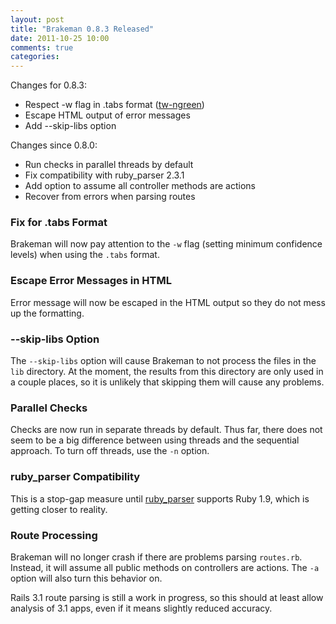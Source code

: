 ```yaml
---
layout: post
title: "Brakeman 0.8.3 Released"
date: 2011-10-25 10:00
comments: true
categories: 
---
```


Changes for 0.8.3:

 * Respect -w flag in .tabs format ([tw-ngreen](https://github.com/tw-ngreen))
 * Escape HTML output of error messages
 * Add --skip-libs option

Changes since 0.8.0:

 * Run checks in parallel threads by default
 * Fix compatibility with ruby_parser 2.3.1
 * Add option to assume all controller methods are actions
 * Recover from errors when parsing routes

### Fix for .tabs Format

Brakeman will now pay attention to the `-w` flag (setting minimum confidence levels) when using the `.tabs` format.

### Escape Error Messages in HTML

Error message will now be escaped in the HTML output so they do not mess up the formatting.

### --skip-libs Option

The `--skip-libs` option will cause Brakeman to not process the files in the `lib` directory. At the moment, the results from this directory are only used in a couple places, so it is unlikely that skipping them will cause any problems.

### Parallel Checks

Checks are now run in separate threads by default. Thus far, there does not seem to be a big difference between using threads and the sequential approach. To turn off threads, use the `-n` option.

### ruby_parser Compatibility

This is a stop-gap measure until [ruby_parser](https://github.com/seattlerb/ruby_parser) supports Ruby 1.9, which is getting closer to reality.

### Route Processing

Brakeman will no longer crash if there are problems parsing `routes.rb`. Instead, it will assume all public methods on controllers are actions. The `-a` option will also turn this behavior on. 

Rails 3.1 route parsing is still a work in progress, so this should at least allow analysis of 3.1 apps, even if it means slightly reduced accuracy.
